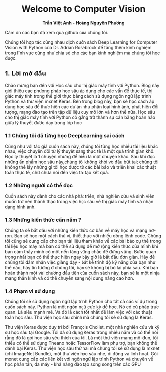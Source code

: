 # <center> Welcome to Computer Vision</center>
 **<center>Trần Việt Anh - Hoàng Nguyên Phương</center>** 

Cảm ơn các bạn đã xem qua github của chúng tôi. 

Chúng tôi hợp tác cùng nhau dịch cuốn sách Deep Learning for Computer Vision with Python của Dr. Adrian Rosebrock để tăng thêm kinh nghiệm trong lĩnh vực cũng như chia sẻ cho các bạn kinh nghiệm mà chúng tôi học được.

## 1. Lời mở đầu

Chào mừng bạn đến với Học sâu cho thị giác máy tính với Python. Blog này giới thiệu các phương pháp học sâu áp dụng cho các vấn đề thực tế, thị giác máy tính trong thế giới thực bằng cách sử dụng ngôn ngữ lập trình Python và thư viện mxnet Keras. Bên trong blog này, bạn sẽ học cách áp dụng học sâu để thực hiện các dự án như phân loại hình ảnh, phát hiện đối tượng, mạng đào tạo trên tập dữ liệu quy mô lớn và hơn thế nữa. Học sâu cho thị giác máy tính với Python cố gắng trở thành sự cân bằng hoàn hảo giữa lý thuyết được dạy trong lớp học
### 1.1 Chúng tôi đã từng học DeepLearning sai cách

Cũng như với tác giả cuốn sách này, chúng tôi từng học nhiều tài liệu khác nhau, việc chuyển đổi từ lý thuyết sang thực tế là một quá trình gian khổ. Đọc lý thuyết là 1 chuyện nhưng để hiểu là một chuyện khác.
Sau khi đọc những ấn phẩm học sâu này,chúng tôi không khỏi vò đầu bứt tai; chúng tôi không thể lấy những gì tôi học được từ các bài báo và triển khai các thuật toán thực tế, chứ chưa nói đến việc tái tạo kết quả.

### 1.2 Những người có thể đọc

Cuốn sách này dành cho các nhà phát triển, nhà nghiên cứu và sinh viên muốn trở nên thành thạo trong việc học sâu về thị giác máy tính và nhận dạng hình ảnh.

### 1.3 Những kiến thức cần nắm ?

Chúng ta sẽ bắt đầu với những kiến thức cơ bản về máy học và mạng nơ-ron. Bạn sẽ học một cách thú vị, thiết thực với nhiều dòng lệnh code. Chúng tôi cũng sẽ cung cấp cho bạn tài liệu tham khảo về các bài báo cụ thể trong tài liệu học máy mà bạn có thể sử dụng để mở rộng kiến thức của mình khi bạn cảm thấy mình có một nền tảng vững chắc để đứng vững.
 Bước quan trọng nhất bạn có thể thực hiện ngay bây giờ là bắt đầu đơn giản. Hãy để chúng tôi đảm nhận việc giảng dạy - bất kể trình độ kỹ năng của bạn như thế nào, hãy tin tưởng ở chúng tôi, bạn sẽ không bị bỏ lại phía sau. Khi bạn hoàn thành một vài chương đầu tiên của cuốn sách này, bạn sẽ là một ninja mạng thần kinh và có thể chuyển sang nội dung nâng cao hơn.

### 1.4 Phạm vi sử dụng 

Chúng tôi sẽ sử dụng ngôn ngữ lập trình Python cho tất cả các ví dụ trong cuốn sách này. Python là một ngôn ngữ cực kỳ dễ học. Nó có cú pháp trực quan. Là siêu mạnh mẽ. Và đó là cách tốt nhất để làm việc với các thuật toán học sâu. Thư viện học sâu chính mà chúng tôi sẽ sử dụng là Keras.

Thư viện Keras được duy trì bởi François Chollet, một nhà nghiên cứu và kỹ sư học sâu tại Google. Tôi đã sử dụng Keras trong nhiều năm và có thể nói rằng đó là gói học sâu yêu thích của tôi. Là một thư viện mạng mô-đun, tối thiểu có thể sử dụng Theano hoặc TensorFlow làm phụ trợ, bạn không thể đánh bại Keras. Thư viện học sâu thứ hai mà chúng tôi sẽ sử dụng là mxnet (chỉ ImageNet Bundle), một thư viện học sâu nhẹ, di động và linh hoạt. Gói mxnet cung cấp các liên kết với ngôn ngữ lập trình Python và chuyên về học phân tán, đa máy - khả năng đào tạo song song trên các GPU